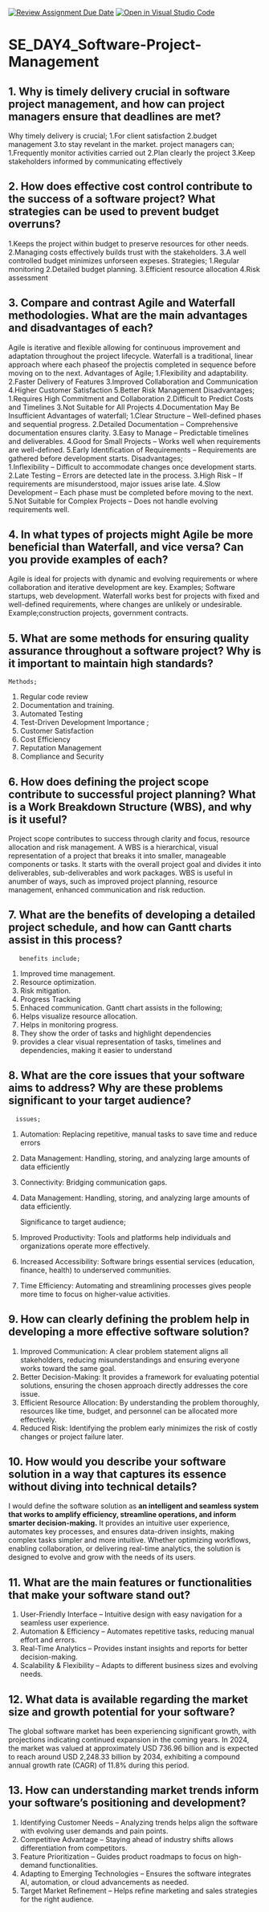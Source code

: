 [![Review Assignment Due Date](https://classroom.github.com/assets/deadline-readme-button-22041afd0340ce965d47ae6ef1cefeee28c7c493a6346c4f15d667ab976d596c.svg)](https://classroom.github.com/a/9pw6JKcu)
[![Open in Visual Studio Code](https://classroom.github.com/assets/open-in-vscode-2e0aaae1b6195c2367325f4f02e2d04e9abb55f0b24a779b69b11b9e10269abc.svg)](https://classroom.github.com/online_ide?assignment_repo_id=18770181&assignment_repo_type=AssignmentRepo)
# SE_DAY4_Software-Project-Management
## 1. Why is timely delivery crucial in software project management, and how can project managers ensure that deadlines are met?
Why timely delivery is crucial;
1.For client satisfaction
2.budget management
3.to stay revelant in the market.
  project managers can;
1.Frequently monitor activities carried out
2.Plan clearly the project
3.Keep stakeholders informed by communicating effectively

## 2. How does effective cost control contribute to the success of a software project? What strategies can be used to prevent budget overruns?
 1.Keeps the project within budget to preserve resources for other needs.
 2.Managing costs effectively builds trust with the stakeholders.
 3.A well controlled budget minimizes unforseen expeses.
   Strategies;
    1.Regular monitoring
    2.Detailed budget planning.
    3.Efficient resource allocation
    4.Risk assessment
    
## 3. Compare and contrast Agile and Waterfall methodologies. What are the main advantages and disadvantages of each?
Agile is iterative and flexible allowing for continuous improvement and adaptation throughout the project lifecycle.
Waterfall is a traditional, linear approach where each phaseof the projectis completed in sequence before moving on to the next.
Advantages of Agile;
  1.Flexibility and adaptability.
  2.Faster Delivery of Features
  3.Improved Collaboration and Communication
  4.Higher Customer Satisfaction
  5.Better Risk Management
Disadvantages;
  1.Requires High Commitment and Collaboration
  2.Difficult to Predict Costs and Timelines
  3.Not Suitable for All Projects
  4.Documentation May Be Insufficient
Advantages of waterfall;
  1.Clear Structure – Well-defined phases and sequential progress.
  2.Detailed Documentation – Comprehensive documentation ensures clarity.
  3.Easy to Manage – Predictable timelines and deliverables.
  4.Good for Small Projects – Works well when requirements are well-defined.
  5.Early Identification of Requirements – Requirements are gathered before 
  development starts.
Disadvantages;  
  1.Inflexibility – Difficult to accommodate changes once development starts.
  2.Late Testing – Errors are detected late in the process.
  3.High Risk – If requirements are misunderstood, major issues arise late.
  4.Slow Development – Each phase must be completed before moving to the next.
  5.Not Suitable for Complex Projects – Does not handle evolving requirements well.
  
## 4. In what types of projects might Agile be more beneficial than Waterfall, and vice versa? Can you provide examples of each?
Agile is ideal for projects with dynamic and evolving requirements or where collaboration and iterative development are key. Examples; Software startups, web development.
Waterfall works best for projects with fixed and well-defined requirements, where changes are unlikely or undesirable. Example;construction projects, government contracts.

## 5. What are some methods for ensuring quality assurance throughout a software project? Why is it important to maintain high standards?
    Methods;
  1. Regular code review
  2. Documentation and training.
  3. Automated Testing
  4. Test-Driven Development
      Importance ;
   1. Customer Satisfaction
   2. Cost Efficiency
   3. Reputation Management
   4. Compliance and Security
      
## 6. How does defining the project scope contribute to successful project planning? What is a Work Breakdown Structure (WBS), and why is it useful?
  Project scope contributes to success through clarity and focus, resource allocation and risk management.
  A WBS is a hierarchical, visual representation of a project that breaks it into smaller, manageable components or tasks. It starts with the overall project goal and divides it into deliverables, sub-deliverables and work packages.
  WBS is useful in anumber of ways, such as improved project planning, resource management, enhanced communication and risk reduction.
  
## 7. What are the benefits of developing a detailed project schedule, and how can Gantt charts assist in this process?
       benefits include;                       
  1. Improved time management.
  2. Resource optimization.
  3. Risk mitigation.
  4. Progress Tracking
  5. Enhaced communication.
        Gantt chart assists in the following;
   1. Helps visualize resource allocation.
   2. Helps in monitoring progress.
   3. They show the order of tasks and highlight dependencies
   4. provides a clear visual representation of tasks, timelines and dependencies, making it easier to understand
      
## 8. What are the core issues that your software aims to address? Why are these problems significant to your target audience?
      issues;
  1. Automation: Replacing repetitive, manual tasks to save time and reduce errors
  2. Data Management: Handling, storing, and analyzing large amounts of data efficiently
  3. Connectivity: Bridging communication gaps.
  4. Data Management: Handling, storing, and analyzing large amounts of data efficiently.

     Significance to target audience;
  1. Improved Productivity: Tools and platforms help individuals and organizations operate more effectively.
  2. Increased Accessibility: Software brings essential services (education, finance, health) to underserved communities.
  3. Time Efficiency: Automating and streamlining processes gives people more time to focus on higher-value activities.
  
## 9. How can clearly defining the problem help in developing a more effective software solution?
  1. Improved Communication:
A clear problem statement aligns all stakeholders, reducing misunderstandings and ensuring everyone works toward the same goal.
   2. Better Decision-Making:
It provides a framework for evaluating potential solutions, ensuring the chosen approach directly addresses the core issue.
   3. Efficient Resource Allocation:
By understanding the problem thoroughly, resources like time, budget, and personnel can be allocated more effectively.
   4. Reduced Risk:
Identifying the problem early minimizes the risk of costly changes or project failure later. 

## 10. How would you describe your software solution in a way that captures its essence without diving into technical details?
   I would define the software solution as **an intelligent and seamless system that works to amplify efficiency, streamline operations, and inform smarter decision-making.** It provides an intuitive user experience, automates key processes, and ensures data-driven insights, making complex tasks simpler and more intuitive. Whether optimizing workflows, enabling collaboration, or delivering real-time analytics, the solution is designed to evolve and grow with the needs of its users. 
   
## 11. What are the main features or functionalities that make your software stand out?
1. User-Friendly Interface – Intuitive design with easy navigation for a seamless user experience.
2. Automation & Efficiency – Automates repetitive tasks, reducing manual effort and errors.
3. Real-Time Analytics – Provides instant insights and reports for better decision-making.
4. Scalability & Flexibility – Adapts to different business sizes and evolving needs.
   
## 12. What data is available regarding the market size and growth potential for your software?
​The global software market has been experiencing significant growth, with projections indicating continued expansion in the coming years. In 2024, the market was valued at approximately USD 736.96 billion and is expected to reach around USD 2,248.33 billion by 2034, exhibiting a compound annual growth rate (CAGR) of 11.8% during this period.

## 13. How can understanding market trends inform your software’s positioning and development?
1. Identifying Customer Needs – Analyzing trends helps align the software with evolving user demands and pain points.
2. Competitive Advantage – Staying ahead of industry shifts allows differentiation from competitors.
3. Feature Prioritization – Guides product roadmaps to focus on high-demand functionalities.
4. Adapting to Emerging Technologies – Ensures the software integrates AI, automation, or cloud advancements as needed.
5. Target Market Refinement – Helps refine marketing and sales strategies for the right audience.
